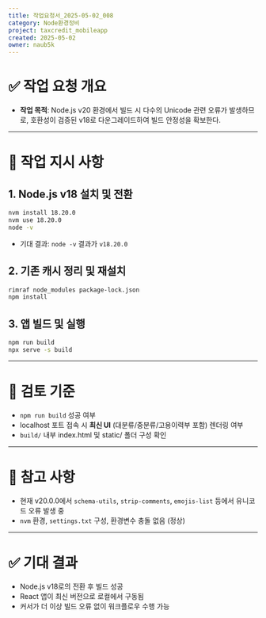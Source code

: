 ```yaml
---
title: 작업요청서_2025-05-02_008
category: Node환경정비
project: taxcredit_mobileapp
created: 2025-05-02
owner: naub5k
---
```


# ✅ 작업 요청 개요

- **작업 목적**: Node.js v20 환경에서 빌드 시 다수의 Unicode 관련 오류가 발생하므로, 호환성이 검증된 v18로 다운그레이드하여 빌드 안정성을 확보한다.

---

# 🧾 작업 지시 사항

## 1. Node.js v18 설치 및 전환
```bash
nvm install 18.20.0
nvm use 18.20.0
node -v
```
- 기대 결과: `node -v` 결과가 `v18.20.0`

## 2. 기존 캐시 정리 및 재설치
```bash
rimraf node_modules package-lock.json
npm install
```

## 3. 앱 빌드 및 실행
```bash
npm run build
npx serve -s build
```

---

# 📎 검토 기준
- `npm run build` 성공 여부
- localhost 포트 접속 시 **최신 UI** (대분류/중분류/고용이력부 포함) 렌더링 여부
- `build/` 내부 index.html 및 static/ 폴더 구성 확인

---

# 🔄 참고 사항
- 현재 v20.0.0에서 `schema-utils`, `strip-comments`, `emojis-list` 등에서 유니코드 오류 발생 중
- `nvm` 환경, `settings.txt` 구성, 환경변수 충돌 없음 (정상)

---

# ✅ 기대 결과
- Node.js v18로의 전환 후 빌드 성공
- React 앱이 최신 버전으로 로컬에서 구동됨
- 커서가 더 이상 빌드 오류 없이 워크플로우 수행 가능
